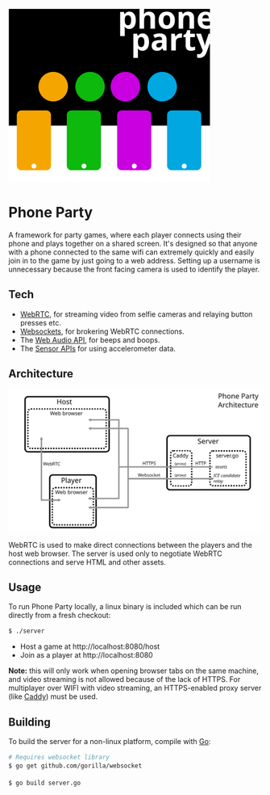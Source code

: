 ![Phone Party logo](logo.svg)

# Phone Party

A framework for party games, where each player connects using their phone and plays together on a shared screen. It's designed so that anyone with a phone connected to the same wifi can extremely quickly and easily join in to the game by just going to a web address. Setting up a username is unnecessary because the front facing camera is used to identify the player.

## Tech

- [WebRTC](https://developer.mozilla.org/en-US/docs/Web/API/WebRTC_API), for streaming video from selfie cameras and relaying button presses etc.
- [Websockets](https://developer.mozilla.org/en-US/docs/Web/API/WebSockets_API), for brokering WebRTC connections.
- The [Web Audio API](https://developer.mozilla.org/en-US/docs/Web/API/Web_Audio_API), for beeps and boops.
- The [Sensor APIs](https://developer.mozilla.org/en-US/docs/Web/API/Sensor_APIs) for using accelerometer data.

## Architecture

![architecture-diagram](architecture-diagram.svg)

WebRTC is used to make direct connections between the players and the host web browser. The server is used only to negotiate WebRTC connections and serve HTML and other assets.

## Usage

To run Phone Party locally, a linux binary is included which can be run directly from a fresh checkout:

```bash
$ ./server
```

- Host a game at http://localhost:8080/host
- Join as a player at http://localhost:8080

**Note:** this will only work when opening browser tabs on the same machine, and video streaming is not allowed because of the lack of HTTPS. For multiplayer over WIFI with video streaming, an HTTPS-enabled proxy server (like [Caddy](https://caddyserver.com/)) must be used.

## Building

To build the server for a non-linux platform, compile with [Go](https://golang.org/):

```bash
# Requires websocket library
$ go get github.com/gorilla/websocket

$ go build server.go
```
